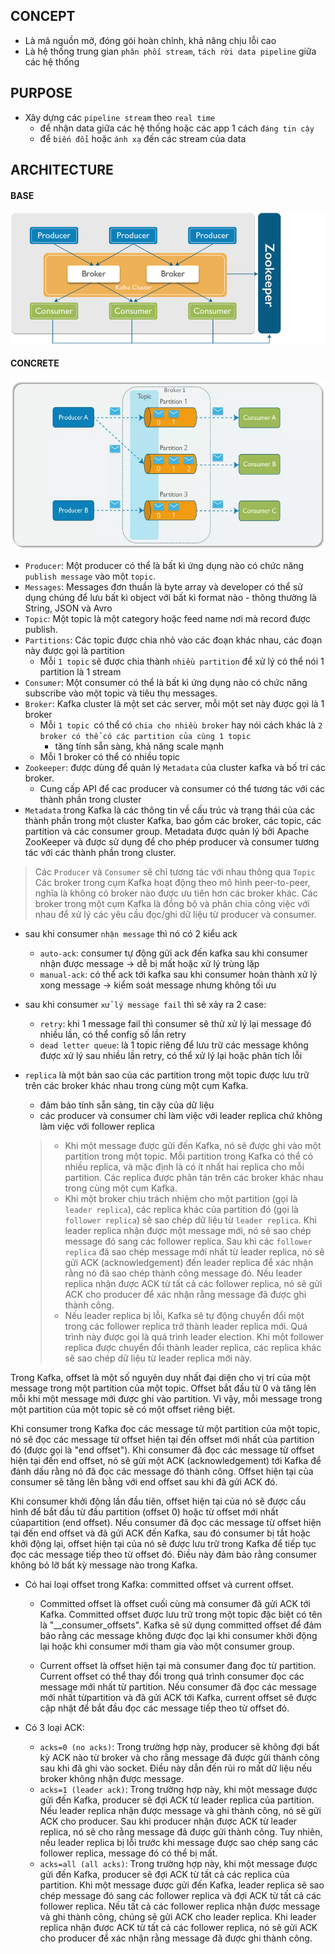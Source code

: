## CONCEPT  

- Là mã nguồn mở, đóng gói hoàn chỉnh, khả năng chịu lỗi cao
- Là hệ thống trung gian `phân phối stream`, `tách rời data pipeline` giữa các hệ thống

## PURPOSE

- Xây dựng các `pipeline stream` theo `real time `
  - để nhận data giữa các hệ thống hoặc các app 1 cách `đáng tin cậy`
  - để `biến đổi` hoặc `ánh xạ` đến các stream của data


## ARCHITECTURE

#### BASE
![architect_1](architect.png)


#### CONCRETE

![architect_2](architect_2.png)

- `Producer`: Một producer có thể là bất kì ứng dụng nào có chức năng `publish message` vào một `topic`.
- `Messages`: Messages đơn thuần là byte array và developer có thể sử dụng chúng để lưu bất kì object với bất kì format
  nào - thông thường là String, JSON và Avro
- `Topic`: Một topic là một category hoặc feed name nơi mà record được publish.
- `Partitions`: Các topic được chia nhỏ vào các đoạn khác nhau, các đoạn này được gọi là partition
  - Mỗi `1 topic` sẽ được chia thành `nhiều partition` để xử lý có thể nói 1 partition là 1 stream
- `Consumer`: Một consumer có thể là bất kì ứng dụng nào có chức năng subscribe vào một topic và tiêu thụ messages.
- `Broker`: Kafka cluster là một set các server, mỗi một set này được gọi là 1 broker
  - Mỗi `1 topic `có thể có `chia cho nhiều broker` hay nói cách khác là `2 broker có thể có các partition của cùng 1 topic`
    - tăng tính sẵn sàng, khả năng scale mạnh
  - Mỗi 1 broker có thể có nhiều topic
- `Zookeeper`: được dùng để quản lý `Metadata` của cluster kafka và bố trí các broker.
  - Cung cấp API để cac producer và consumer có thể tương tác với các thành phần trong cluster
- `Metadata` trong Kafka là các thông tin về cấu trúc và trạng thái của các thành phần trong một cluster Kafka, bao gồm
  các broker, các topic, các partition và các consumer group. Metadata được quản lý bởi Apache ZooKeeper và được sử dụng
  để cho phép producer và consumer tương tác với các thành phần trong cluster.

> Các `Producer` và `Consumer` sẽ chỉ tương tác với nhau thông qua `Topic` <br>
> Các broker trong cụm Kafka hoạt động theo mô hình peer-to-peer, nghĩa là không có broker nào được ưu tiên hơn các broker khác. 
> Các broker trong một cụm Kafka là đồng bộ và phân chia công việc với nhau để xử lý các yêu cầu đọc/ghi dữ liệu từ producer và consumer.

- sau khi consumer `nhận message` thì nó có 2 kiểu ack
  + `auto-ack`: consumer tự động gửi ack đến kafka sau khi consumer nhận được message -> dễ bị mất hoặc xử lý trùng lặp
  + `manual-ack`: có thể ack tới kafka sau khi consumer hoàn thành xử lý xong message -> kiểm soát message nhưng không tối ưu
- sau khi consumer `xử lý message fail` thì sẽ xảy ra 2 case:
  + `retry`: khi 1 message fail thì consumer sẽ thử xử lý lại message đó nhiều lần, có thể config số lần retry
  + `dead letter queue`: là 1 topic riêng để lưu trữ các message không được xử lý sau nhiều lần retry, có thể xử lý lại hoặc phân tích lỗi  
- `replica` là một bản sao của các partition trong một topic được lưu trữ trên các broker khác nhau trong cùng một cụm Kafka.
  + đảm bảo tính sẵn sàng, tin cậy của dữ liệu
  + các producer và consumer chỉ làm việc với leader replica chứ không làm việc với follower replica

  > - Khi một message được gửi đến Kafka, nó sẽ được ghi vào một partition trong một topic. Mỗi partition trong Kafka có
  thể có nhiều replica, và mặc định là có ít nhất hai replica cho mỗi partition. Các replica được phân tán trên các
  broker khác nhau trong cùng một cụm Kafka.<br>
  > - Khi một broker chịu trách nhiệm cho một partition (gọi là `leader replica`), các replica khác của partition đó (gọi là
  `follower replica`) sẽ sao chép dữ liệu từ `leader replica`. Khi leader replica nhận được một message mới, nó sẽ sao chép
  message đó sang các follower replica. Sau khi các `follower replica` đã sao chép message mới nhất từ leader replica, nó
  sẽ gửi ACK (acknowledgement) đến leader replica để xác nhận rằng nó đã sao chép thành công message đó. Nếu leader
  replica nhận được ACK từ tất cả các follower replica, nó sẽ gửi ACK cho producer để xác nhận rằng message đã được ghi
  thành công.<br>
  > - Nếu leader replica bị lỗi, Kafka sẽ tự động chuyển đổi một trong các follower replica trở thành leader replica mới.
  Quá trình này được gọi là quá trình leader election. Khi một follower replica được chuyển đổi thành leader replica,
  các replica khác sẽ sao chép dữ liệu từ leader replica mới này.

Trong Kafka, offset là một số nguyên duy nhất đại diện cho vị trí của một message trong một partition của một topic.
Offset bắt đầu từ 0 và tăng lên mỗi khi một message mới được ghi vào partition. Vì vậy, mỗi message trong một partition
của một topic sẽ có một offset riêng biệt.

Khi consumer trong Kafka đọc các message từ một partition của một topic, nó sẽ đọc các message từ offset hiện tại đến
offset mới nhất của partition đó (được gọi là "end offset"). Khi consumer đã đọc các message từ offset hiện tại đến end
offset, nó sẽ gửi một ACK (acknowledgement) tới Kafka để đánh dấu rằng nó đã đọc các message đó thành công. Offset hiện
tại của consumer sẽ tăng lên bằng với end offset sau khi đã gửi ACK đó.

Khi consumer khởi động lần đầu tiên, offset hiện tại của nó sẽ được cấu hình để bắt đầu từ đầu partition (offset 0) hoặc
từ offset mới nhất củapartition (end offset). Nếu consumer đã đọc các message từ offset hiện tại đến end offset và đã
gửi ACK đến Kafka, sau đó consumer bị tắt hoặc khởi động lại, offset hiện tại của nó sẽ được lưu trữ trong Kafka để tiếp
tục đọc các message tiếp theo từ offset đó. Điều này đảm bảo rằng consumer không bỏ lỡ bất kỳ message nào trong Kafka.

- Có hai loại offset trong Kafka: committed offset và current offset.

  - Committed offset là offset cuối cùng mà consumer đã gửi ACK tới Kafka. Committed offset được lưu trữ trong một topic
   đặc biệt có tên là "__consumer_offsets". Kafka sẽ sử dụng committed offset để đảm bảo rằng các message không được đọc
   lại khi consumer khởi động lại hoặc khi consumer mới tham gia vào một consumer group.

  - Current offset là offset hiện tại mà consumer đang đọc từ partition. Current offset có thể thay đổi trong quá trình
    consumer đọc các message mới nhất từ partition. Nếu consumer đã đọc các message mới nhất từpartition và đã gửi ACK tới
    Kafka, current offset sẽ được cập nhật để bắt đầu đọc các message tiếp theo từ offset đó.

- Có 3 loại ACK:
  - `acks=0 (no acks)`: Trong trường hợp này, producer sẽ không đợi bất kỳ ACK nào từ broker và cho rằng message đã được
    gửi thành công sau khi đã ghi vào socket. Điều này dẫn đến rủi ro mất dữ liệu nếu broker không nhận được message.
  - `acks=1 (leader ack)`: Trong trường hợp này, khi một message được gửi đến Kafka, producer sẽ đợi ACK từ leader replica
    của partition. Nếu leader replica nhận được message và ghi thành công, nó sẽ gửi ACK cho producer. Sau khi producer
    nhận được ACK từ leader replica, nó sẽ cho rằng message đã được gửi thành công. Tuy nhiên, nếu leader replica bị lỗi
    trước khi message được sao chép sang các follower replica, message đó có thể bị mất.
  - `acks=all (all acks)`: Trong trường hợp này, khi một message được gửi đến Kafka, producer sẽ đợi ACK từ tất cả các
    replica của partition. Khi một message được gửi đến Kafka, leader replica sẽ sao chép message đó sang các follower
    replica và đợi ACK từ tất cả các follower replica. Nếu tất cả các follower replica nhận được message và ghi thành
    công, chúng sẽ gửi ACK cho leader replica. Khi leader replica nhận được ACK từ tất cả các follower replica, nó sẽ
    gửi ACK cho producer để xác nhận rằng message đã được ghi thành công.